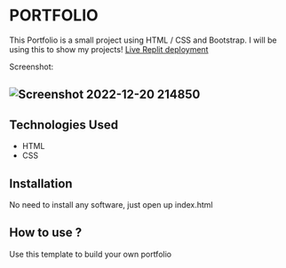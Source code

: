 # PORTFOLIO
This Portfolio is a small project using HTML / CSS and Bootstrap. I will be using this to show my projects!
[Live Replit deployment](https://portfolio.eaghislain.repl.co/)

Screenshot:
## ![Screenshot 2022-12-20 214850](https://user-images.githubusercontent.com/114042572/208805596-87bbb4ba-87e4-4af6-83dd-369cddbd28aa.png)




## Technologies Used
* HTML
* CSS
## Installation
No need to install any software, just open up index.html
## How to use ?
Use this template to build your own portfolio




